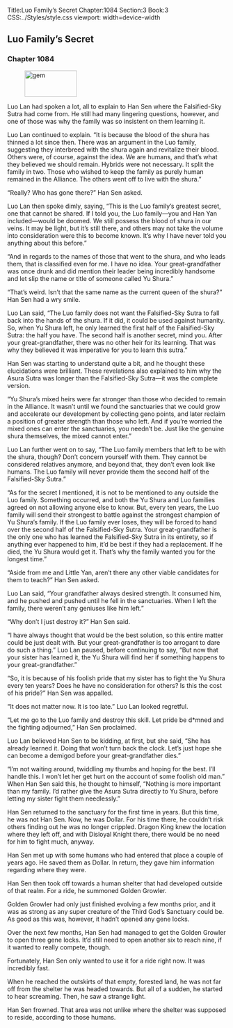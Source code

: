 Title:Luo Family’s Secret 
Chapter:1084 
Section:3 
Book:3 
CSS:../Styles/style.css 
viewport: width=device-width
  
## Luo Family’s Secret
### Chapter 1084 
<figure>
	<img src="../Images/gem.gif" alt="gem" id="gem" width="120" height="60" />
</figure>
  

  
  Luo Lan had spoken a lot, all to explain to Han Sen where the Falsified-Sky Sutra had come from. He still had many lingering questions, however, and one of those was why the family was so insistent on them learning it.

Luo Lan continued to explain. “It is because the blood of the shura has thinned a lot since then. There was an argument in the Luo family, suggesting they interbreed with the shura again and revitalize their blood. Others were, of course, against the idea. We are humans, and that’s what they believed we should remain. Hybrids were not necessary. It split the family in two. Those who wished to keep the family as purely human remained in the Alliance. The others went off to live with the shura.”

“Really? Who has gone there?” Han Sen asked.

Luo Lan then spoke dimly, saying, “This is the Luo family’s greatest secret, one that cannot be shared. If I told you, the Luo family—you and Han Yan included—would be doomed. We still possess the blood of shura in our veins. It may be light, but it’s still there, and others may not take the volume into consideration were this to become known. It’s why I have never told you anything about this before.”

“And in regards to the names of those that went to the shura, and who leads them, that is classified even for me. I have no idea. Your great-grandfather was once drunk and did mention their leader being incredibly handsome and let slip the name or title of someone called Yu Shura.”

“That’s weird. Isn’t that the same name as the current queen of the shura?” Han Sen had a wry smile.

Luo Lan said, “The Luo family does not want the Falsified-Sky Sutra to fall back into the hands of the shura. If it did, it could be used against humanity. So, when Yu Shura left, he only learned the first half of the Falsified-Sky Sutra: the half you have. The second half is another secret, mind you. After your great-grandfather, there was no other heir for its learning. That was why they believed it was imperative for you to learn this sutra.”

Han Sen was starting to understand quite a bit, and he thought these elucidations were brilliant. These revelations also explained to him why the Asura Sutra was longer than the Falsified-Sky Sutra—it was the complete version.

“Yu Shura’s mixed heirs were far stronger than those who decided to remain in the Alliance. It wasn’t until we found the sanctuaries that we could grow and accelerate our development by collecting geno points, and later reclaim a position of greater strength than those who left. And if you’re worried the mixed ones can enter the sanctuaries, you needn’t be. Just like the genuine shura themselves, the mixed cannot enter.”

Luo Lan further went on to say, “The Luo family members that left to be with the shura, though? Don’t concern yourself with them. They cannot be considered relatives anymore, and beyond that, they don’t even look like humans. The Luo family will never provide them the second half of the Falsified-Sky Sutra.”

“As for the secret I mentioned, it is not to be mentioned to any outside the Luo family. Something occurred, and both the Yu Shura and Luo families agreed on not allowing anyone else to know. But, every ten years, the Luo family will send their strongest to battle against the strongest champion of Yu Shura’s family. If the Luo family ever loses, they will be forced to hand over the second half of the Falsified-Sky Sutra. Your great-grandfather is the only one who has learned the Falsified-Sky Sutra in its entirety, so if anything ever happened to him, it’d be best if they had a replacement. If he died, the Yu Shura would get it. That’s why the family wanted you for the longest time.”

“Aside from me and Little Yan, aren’t there any other viable candidates for them to teach?” Han Sen asked.

Luo Lan said, “Your grandfather always desired strength. It consumed him, and he pushed and pushed until he fell in the sanctuaries. When I left the family, there weren’t any geniuses like him left.”

“Why don’t I just destroy it?” Han Sen said.

“I have always thought that would be the best solution, so this entire matter could be just dealt with. But your great-grandfather is too arrogant to dare do such a thing.” Luo Lan paused, before continuing to say, “But now that your sister has learned it, the Yu Shura will find her if something happens to your great-grandfather.”

“So, it is because of his foolish pride that my sister has to fight the Yu Shura every ten years? Does he have no consideration for others? Is this the cost of his pride?” Han Sen was appalled.

“It does not matter now. It is too late.” Luo Lan looked regretful.

“Let me go to the Luo family and destroy this skill. Let pride be d*mned and the fighting adjourned,” Han Sen proclaimed.

Luo Lan believed Han Sen to be kidding, at first, but she said, “She has already learned it. Doing that won’t turn back the clock. Let’s just hope she can become a demigod before your great-grandfather dies.”

“I’m not waiting around, twiddling my thumbs and hoping for the best. I’ll handle this. I won’t let her get hurt on the account of some foolish old man.” When Han Sen said this, he thought to himself, “Nothing is more important than my family. I’d rather give the Asura Sutra directly to Yu Shura, before letting my sister fight them needlessly.”

Han Sen returned to the sanctuary for the first time in years. But this time, he was not Han Sen. Now, he was Dollar. For his time there, he couldn’t risk others finding out he was no longer crippled. Dragon King knew the location where they left off, and with Disloyal Knight there, there would be no need for him to fight much, anyway.

Han Sen met up with some humans who had entered that place a couple of years ago. He saved them as Dollar. In return, they gave him information regarding where they were.

Han Sen then took off towards a human shelter that had developed outside of that realm. For a ride, he summoned Golden Growler.

Golden Growler had only just finished evolving a few months prior, and it was as strong as any super creature of the Third God’s Sanctuary could be. As good as this was, however, it hadn’t opened any gene locks.

Over the next few months, Han Sen had managed to get the Golden Growler to open three gene locks. It’d still need to open another six to reach nine, if it wanted to really compete, though.

Fortunately, Han Sen only wanted to use it for a ride right now. It was incredibly fast.

When he reached the outskirts of that empty, forested land, he was not far off from the shelter he was headed towards. But all of a sudden, he started to hear screaming. Then, he saw a strange light.

Han Sen frowned. That area was not unlike where the shelter was supposed to reside, according to those humans.
